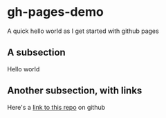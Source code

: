 # gh-pages-demo

A quick hello world as I get started with github pages

## A subsection

Hello world

## Another subsection, with links

Here's a [link to this repo][gh-repo] on github

[gh-repo]:  https://github.com/jjc385/gh-pages-demo
